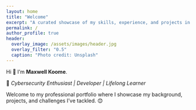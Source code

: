 ```yaml
---
layout: home
title: "Welcome"
excerpt: "A curated showcase of my skills, experience, and projects in cybersecurity and technology, built for employers, collaborators, and lifelong learners."
permalink: /
author_profile: true
header:
  overlay_image: /assets/images/header.jpg
  overlay_filter: "0.5"
  caption: "Photo credit: Unsplash"
---
```

Hi 👋 I’m **Maxwell Koome**.

🚀 *Cybersecurity Enthusiast | Developer | Lifelong Learner*

Welcome to my professional portfolio where I showcase my background, projects, and challenges I’ve tackled. 😊
